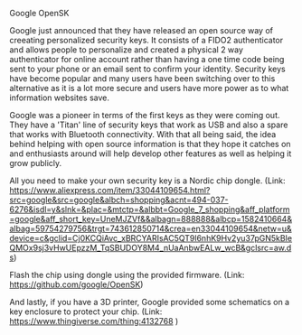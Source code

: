 Google OpenSK

Google just announced that they have released an open source way of creeating personalized security keys. It consists of a 
FIDO2 authenticator and allows people to personalize and created a physical 2 way authenticator for online account rather than
having a one time code being sent to your phone or an email sent to confirm your identity. Security keys have become popular and 
many users have been switching over to this alternative as it is a lot more secure and users have more power as to what information
websites save. 

Google was a pioneer in terms of the first keys as they were coming out. They have a 'Titan' line of security keys that work as USB and
also a spare that works with Bluetooth connectivity. With that all being said, the idea behind helping with open source information is 
that they hope it catches on and enthusiasts around will help develop other features as well as helping it grow publicly. 

All you need to make your own security key is a Nordic chip dongle. 
(Link: https://www.aliexpress.com/item/33044109654.html?src=google&src=google&albch=shopping&acnt=494-037-6276&isdl=y&slnk=&plac=&mtctp=&albbt=Google_7_shopping&aff_platform=google&aff_short_key=UneMJZVf&&albagn=888888&albcp=1582410664&albag=59754279756&trgt=743612850714&crea=en33044109654&netw=u&device=c&gclid=Cj0KCQiAvc_xBRCYARIsAC5QT9l6nhK9Hv2yu37pGN5kBIeQMOx9sj3vHwUEpzzM_TqSBUDOY8M4_nUaAnbwEALw_wcB&gclsrc=aw.ds)


Flash the chip using dongle using the provided firmware.
(Link: https://github.com/google/OpenSK)


And lastly, if you have a 3D printer, Google provided some schematics on a key enclosure to protect your chip.
(Link: https://www.thingiverse.com/thing:4132768 )